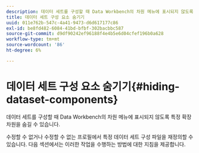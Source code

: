 ```yaml
---
description: 데이터 세트를 구성할 때 Data Workbench의 차원 메뉴에 표시되지 않도록 특정 확장 차원을 숨길 수 있습니다.
title: 데이터 세트 구성 요소 숨기기
uuid: 011e762b-547c-4a41-9473-d6d617177c86
exl-id: be8fd482-6084-41bd-bfbf-302bacbbc587
source-git-commit: d9df90242ef96188f4e4b5e6d04cfef196b0a628
workflow-type: tm+mt
source-wordcount: '86'
ht-degree: 6%

---
```


# 데이터 세트 구성 요소 숨기기{#hiding-dataset-components}

데이터 세트를 구성할 때 Data Workbench의 차원 메뉴에 표시되지 않도록 특정 확장 차원을 숨길 수 있습니다.

수정할 수 없거나 수정할 수 없는 프로필에서 특정 데이터 세트 구성 파일을 재정의할 수 있습니다. 다음 섹션에서는 이러한 작업을 수행하는 방법에 대한 지침을 제공합니다.
